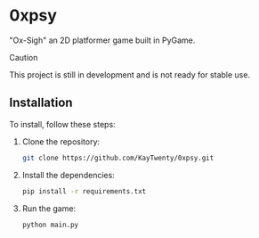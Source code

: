 # 0xpsy
"Ox-Sigh" an 2D platformer game built in PyGame.

> [!CAUTION]
> This project is still in development and is not ready for stable use.

## Installation

To install, follow these steps:

1. Clone the repository:
    ```bash
    git clone https://github.com/KayTwenty/0xpsy.git
    ```

2. Install the dependencies:
    ```bash
    pip install -r requirements.txt
    ```

3. Run the game:
    ```bash
    python main.py
    ```

